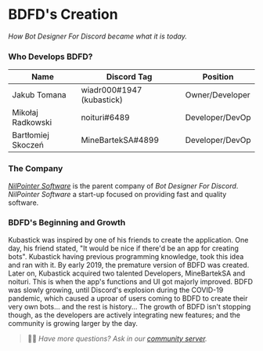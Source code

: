 # BDFD's Creation
*How Bot Designer For Discord became what it is today.*

### Who Develops BDFD?
| Name | Discord Tag | Position 
| ------------- | ------------- | -------------
Jakub Tomana | wiadr000#1947 (kubastick) | Owner/Developer
Mikołaj Radkowski  | noituri#6489 | Developer/DevOp
Bartłomiej Skoczeń | MineBartekSA#4899 | Developer/DevOp

### The Company
*[NilPointer Software](https://nilpointer.software/)* is the parent company of *Bot Designer For Discord*. *NilPointer Software* a start-up focused on providing fast and quality software.

### BDFD's Beginning and Growth
Kubastick was inspired by one of his friends to create the application. One day, his friend stated, "It would be nice if there'd be an app for creating bots". Kubastick having previous programming knowledge, took this idea and ran with it. By early 2019, the premature version of BDFD was created. Later on, Kubastick acquired two talented Developers, MineBartekSA and noituri. This is when the app's functions and UI got majorly improved. BDFD was slowly growing, until Discord's explosion during the COVID-19 pandemic, which caused a uproar of users coming to BDFD to create their very own bots... and the rest is history... The growth of BDFD isn't stopping though, as the developers are actively integrating new features; and the community is growing larger by the day.

> 🧙‍♂️ *Have more questions? Ask in our [community server](https://botdesignerdiscord.com/discord).*